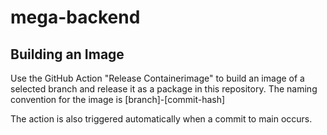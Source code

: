 # mega-backend


## Building an Image

Use the GitHub Action "Release Containerimage" to build an image of a selected branch and release it as a package in this repository.
The naming convention for the image is [branch]-[commit-hash] 

The action is also triggered automatically when a commit to main occurs.